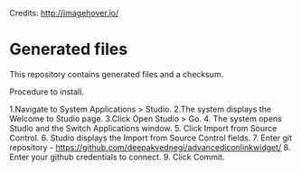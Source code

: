 Credits:
http://imagehover.io/

# Generated files
This repository contains generated files and a checksum.

Procedure to install.

1.Navigate to System Applications > Studio.
2.The system displays the Welcome to Studio page.
3.Click Open Studio > Go.
4. The system opens Studio and the Switch Applications window.
5. Click Import from Source Control.
6. Studio displays the Import from Source Control fields.
7. Enter git repository - https://github.com/deepakvednegi/advancediconlinkwidget/
8. Enter your github credentials to connect.
9. Click Commit.

